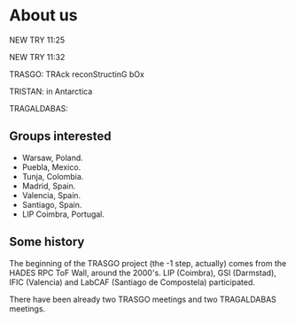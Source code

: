# About us
NEW TRY 11:25

NEW TRY 11:32

TRASGO: TRAck reconStructinG bOx

TRISTAN: in Antarctica

TRAGALDABAS:


## Groups interested
- Warsaw, Poland.
- Puebla, Mexico.
- Tunja, Colombia.
- Madrid, Spain.
- Valencia, Spain.
- Santiago, Spain.
- LIP Coimbra, Portugal.

## Some history
The beginning of the TRASGO project (the -1 step, actually) comes from the HADES RPC ToF Wall, around the 2000's. LIP (Coimbra), GSI (Darmstad), IFIC (Valencia) and LabCAF (Santiago de Compostela) participated.


There have been already two TRASGO meetings and two TRAGALDABAS meetings.
